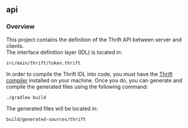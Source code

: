 ## api

### Overview

This project contains the definition of the Thrift API between server and clients.  
The interface definition layer (IDL) is located in:

```
src/main/thrift/token.thrift
```

In order to compile the Thrift IDL into code, you must have the 
[Thrift compiler](https://thrift.apache.org/tutorial/) installed on your machine.
Once you do, you can generate and compile the generated files using the following command:

```
./gradlew build
```

The generated files will be located in:

```
build/generated-sources/thrift
```
